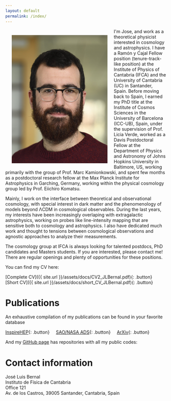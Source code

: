 ```yaml
---
layout: default
permalink: /index/
---
```


<img src="assets/imgs/jlb.jpg" style="width:300px;height:402px;float:left;margin:20px">

I'm Jose, and work as a theoretical physicist interested in cosmology and astrophysics. I have a Ramón y Cajal Fellow position (tenure-track-like position) at the Institute of Physics of Cantabria (IFCA) and the University of Cantabria (UC) in Santander, Spain. Before moving back to Spain, I earned my PhD title at the Institute of Cosmos Sciences in the University of Barcelona (ICC-UB), Spain, under the supervision of Prof. Licia Verde, worked as a Davis Postdoctoral Fellow at the Department of Physics and Astronomy of Johns Hopkins University in Baltimore, US, working primarily with the group of Prof. Marc Kamionkowski, and spent few months as a postdoctoral research fellow at the Max Planck Institute for Astrophysics in Garching, Germany, working within the physical cosmology group led by Prof. Eiichiro Komatsu.

Mainly, I work on the interface between theoretical and observational cosmology, with special interest in dark matter and the phenomenology of models beyond &Lambda;CDM in cosmological observables. During the last years, my interests have been increasingly overlaping with extragalactic astrophysics, working on probes like line-intensity mapping that are sensitive both to cosmology and astrophysics. I also have dedicated much work and thought to tensions between cosmological observations and agnostic approaches to analyze their measurements.

The cosmology group at IFCA is always looking for talented postdocs, PhD candidates and Masters students. If you are interested, please contact me! There are regular openings and plenty of opportunities for these positions. 

You can find my CV here:

[Complete CV]({{ site.url }}/assets/docs/CV2_JLBernal.pdf){: .button}  &nbsp; &nbsp;  [Short CV]({{ site.url }}/assets/docs/short_CV_JLBernal.pdf){: .button}

# Publications

An exhaustive compilation of my publications can be found in your favorite database

[InspireHEP](http://inspirehep.net/search?p=author%3AJ.L.Bernal.1%20AND%20collection%3Aciteable){: .button} &nbsp; &nbsp; [SAO/NASA ADS](http://ui.adsabs.harvard.edu/#/public-libraries/8kkXX30CT6epBHaQlgtZvA){: .button} &nbsp; &nbsp; [ArXiv](https://arxiv.org/find/astro-ph/1/au:+Bernal_J/0/1/0/all/0/1){: .button} 

And my [GitHub page](https://github.com/jl-bernal) has repositories with all my public codes:

# Contact information

<script language="JavaScript">
var username = "jlbernal";
var hostname = "ifca.unican.es";
var linktext = username + "@" + hostname ;
document.write("<a href='" + "mail" + "to:" + username + "@" + hostname + "'>" + linktext + "</a>");
</script>

José Luis Bernal \
Instituto de Física de Cantabria \
Office 121 \
Av. de los Castros, 39005 Santander, Cantabria, Spain

